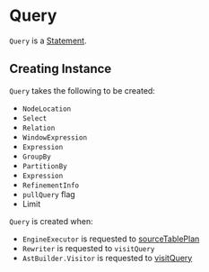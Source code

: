 # Query

`Query` is a [Statement](Statement.md).

## Creating Instance

`Query` takes the following to be created:

* <span id="location"> `NodeLocation`
* <span id="select"> `Select`
* <span id="from"> `Relation`
* <span id="window"> `WindowExpression`
* <span id="where"> `Expression`
* <span id="groupBy"> `GroupBy`
* <span id="partitionBy"> `PartitionBy`
* <span id="having"> `Expression`
* <span id="refinement"> `RefinementInfo`
* <span id="pullQuery"> `pullQuery` flag
* <span id="limit"> Limit

`Query` is created when:

* `EngineExecutor` is requested to [sourceTablePlan](../EngineExecutor.md#sourceTablePlan)
* `Rewriter` is requested to `visitQuery`
* `AstBuilder.Visitor` is requested to [visitQuery](AstBuilder_Visitor.md#visitQuery)
